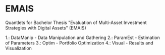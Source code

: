# EMAIS
Quantlets for Bachelor Thesis
"Evaluation of Multi-Asset Investment Strategies with Digital Assets" (EMAIS)

1.: DataManip - Data Manipulation and Gathering
2.: ParamEst  - Estimation of Parameters
3.: Optim     - Portfolio Optimization
4.: Visual    - Results and Visualization
